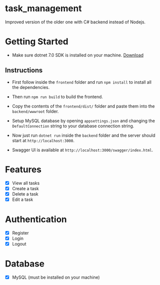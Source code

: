 # task_management
Improved version of the older one with C# backend instead of Nodejs.

# Getting Started
- Make sure dotnet 7.0 SDK is installed on your machine.
[Download](https://dotnet.microsoft.com/en-us/download/dotnet/7.0)

## Instructions
- First follow inside the `frontend` folder and run `npm install` to install all the dependencies.
- Then run `npm run build` to build the frontend.

- Copy the contents of the `frontend/dist/` folder and paste them into the `backend/wwwroot` folder.
- Setup MySQL database by opening `appsettings.json` and changing the `DefaultConnection` string to your database connection string.
- Now just run `dotnet run` inside the `backend` folder and the server should start at `http://localhost:3000`.

- Swagger UI is available at `http://localhost:3000/swagger/index.html`.

# Features
- [x] View all tasks
- [x] Create a task
- [x] Delete a task
- [x] Edit a task

# Authentication
- [x] Register
- [x] Login
- [x] Logout

# Database
- [x] MySQL (must be installed on your machine)